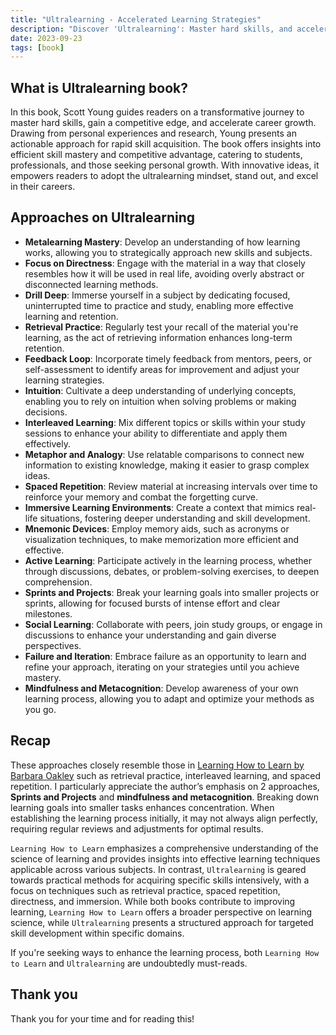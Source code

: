 ```yaml
---
title: "Ultralearning - Accelerated Learning Strategies"
description: "Discover 'Ultralearning': Master hard skills, and accelerate career growth. Insights & techniques shared by Scott Young. Embrace the transformative journey."
date: 2023-09-23
tags: [book]
---
```


## What is Ultralearning book?

In this book, Scott Young guides readers on a transformative journey to master hard skills, gain a competitive edge, and accelerate career growth. Drawing from personal experiences and research, Young presents an actionable approach for rapid skill acquisition. The book offers insights into efficient skill mastery and competitive advantage, catering to students, professionals, and those seeking personal growth. With innovative ideas, it empowers readers to adopt the ultralearning mindset, stand out, and excel in their careers.

## Approaches on Ultralearning

- **Metalearning Mastery**: Develop an understanding of how learning works, allowing you to strategically approach new skills and subjects.
- **Focus on Directness**: Engage with the material in a way that closely resembles how it will be used in real life, avoiding overly abstract or disconnected learning methods.
- **Drill Deep**: Immerse yourself in a subject by dedicating focused, uninterrupted time to practice and study, enabling more effective learning and retention.
- **Retrieval Practice**: Regularly test your recall of the material you're learning, as the act of retrieving information enhances long-term retention.
- **Feedback Loop**: Incorporate timely feedback from mentors, peers, or self-assessment to identify areas for improvement and adjust your learning strategies.
- **Intuition**: Cultivate a deep understanding of underlying concepts, enabling you to rely on intuition when solving problems or making decisions.
- **Interleaved Learning**: Mix different topics or skills within your study sessions to enhance your ability to differentiate and apply them effectively.
- **Metaphor and Analogy**: Use relatable comparisons to connect new information to existing knowledge, making it easier to grasp complex ideas.
- **Spaced Repetition**: Review material at increasing intervals over time to reinforce your memory and combat the forgetting curve.
- **Immersive Learning Environments**: Create a context that mimics real-life situations, fostering deeper understanding and skill development.
- **Mnemonic Devices**: Employ memory aids, such as acronyms or visualization techniques, to make memorization more efficient and effective.
- **Active Learning**: Participate actively in the learning process, whether through discussions, debates, or problem-solving exercises, to deepen comprehension.
- **Sprints and Projects**: Break your learning goals into smaller projects or sprints, allowing for focused bursts of intense effort and clear milestones.
- **Social Learning**: Collaborate with peers, join study groups, or engage in discussions to enhance your understanding and gain diverse perspectives.
- **Failure and Iteration**: Embrace failure as an opportunity to learn and refine your approach, iterating on your strategies until you achieve mastery.
- **Mindfulness and Metacognition**: Develop awareness of your own learning process, allowing you to adapt and optimize your methods as you go.

## Recap

These approaches closely resemble those in [Learning How to Learn by Barbara Oakley](https://barbaraoakley.com/books/learning-how-to-learn/) such as retrieval practice, interleaved learning, and spaced repetition. I particularly appreciate the author’s emphasis on 2 approaches, **Sprints and Projects** and **mindfulness and metacognition**. Breaking down learning goals into smaller tasks enhances concentration. When establishing the learning process initially, it may not always align perfectly, requiring regular reviews and adjustments for optimal results.

`Learning How to Learn` emphasizes a comprehensive understanding of the science of learning and provides insights into effective learning techniques applicable across various subjects. In contrast, `Ultralearning` is geared towards practical methods for acquiring specific skills intensively, with a focus on techniques such as retrieval practice, spaced repetition, directness, and immersion. While both books contribute to improving learning, `Learning How to Learn` offers a broader perspective on learning science, while `Ultralearning` presents a structured approach for targeted skill development within specific domains.

If you're seeking ways to enhance the learning process, both `Learning How to Learn` and `Ultralearning` are undoubtedly must-reads.

## Thank you

Thank you for your time and for reading this!
